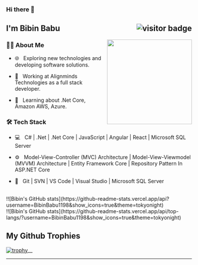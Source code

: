 ### Hi there 👋


<h2> I'm Bibin Babu <img align='right' src="https://visitor-badge.laobi.icu/badge?page_id=hareendranmg.hareendranmg&style=flat-square" alt="visitor badge"/> </h2>

<img src="https://raw.githubusercontent.com/MicaelliMedeiros/micaellimedeiros/master/image/computer-illustration.png" width="230" align='right'>

<h3> 🧑‍💻 About Me </h3>



- 🌐 &nbsp; Exploring new technologies and developing software solutions.

- 💼 &nbsp; Working at Alignminds Technologies as a full stack developer.

- 🌱 &nbsp; Learning about .Net Core, Amazon AWS, Azure.


<h3>🛠 Tech Stack</h3>


- 💻 &nbsp; C#&nbsp;|&nbsp;.Net&nbsp;|&nbsp;.Net Core&nbsp;|&nbsp;JavaScript&nbsp;|&nbsp;Angular&nbsp;|&nbsp;React&nbsp;|&nbsp;Microsoft SQL Server

- ⚙️ &nbsp; Model-View-Controller (MVC) Architecture | Model-View-Viewmodel (MVVM) Architecture | Entity Framework Core | Repository Pattern In ASP.NET Core

- 🔧 &nbsp; Git | SVN | VS Code | Visual Studio | Microsoft SQL Server


<br/>

<div>
!![Bibin's GitHub stats](https://github-readme-stats.vercel.app/api?username=BibinBabu1198&show_icons=true&theme=tokyonight) 
</div>
!![Bibin's GitHub stats](https://github-readme-stats.vercel.app/api/top-langs/?username=BibinBabu1198&show_icons=true&theme=tokyonight)
<br/>


## My Github Trophies
[![trophy](https://github-profile-trophy.vercel.app/?username=BibinBabu1198)](https://github.com/BibinBabu1198/github-profile-trophy)__ 

---------------------------------------------------------------------------------------------------------------------------------------------------------------------------

<br />


